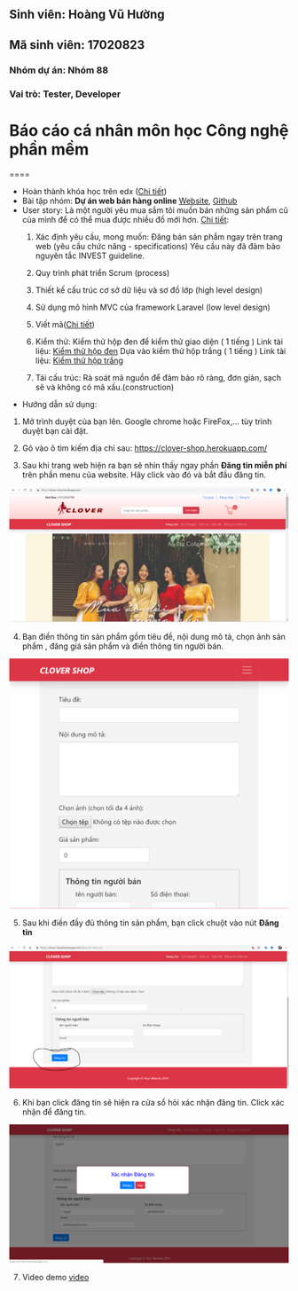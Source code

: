 ## Sinh viên: Hoàng Vũ Hường
## Mã sinh viên: 17020823
### Nhóm dự án: Nhóm 88
### Vai trò: Tester, Developer

# Báo cáo cá nhân môn học Công nghệ phần mềm
====
* Hoàn thành khóa học trên edx ([Chi tiết](https://github.com/17020932/INT2208-8-2019/blob/master/HoangVuHuong/SoftEng1x.jpg))
* Bài tập nhóm: **Dự án web bán hàng online** [Website](https://clover-shop.herokuapp.com/), [Github](https://github.com/17020932/INT2208-8-2019/tree/master/nhom-88)
* User story: Là một người yêu mua sắm tôi muốn bán những sản phẩm cũ của mình để có thể mua được nhiều đồ mới hơn.
	[Chi tiết](https://github.com/truonganhhoang/INT2208-8-2019/issues/190):
	1) Xác định yêu cầu, mong muốn: 
		 Đăng bán sản phẩm ngay trên trang web (yêu cầu chức năng - specifications)
	Yêu cầu này đã đảm bảo nguyên tắc INVEST guideline.
	2) Quy trình phát triển Scrum (process)
	3) Thiết kế cấu trúc cơ sở dữ liệu và sơ đồ lớp (high level design)
	4) Sử dụng mô hình MVC của framework Laravel (low level design)
	5) Viết mã([Chi tiết](https://github.com/hoangvuhuong/17020823/tree/master/2hand-market/2hand-market/views/page/post-news/index.ejs))
	6) Kiểm thử:
		 Kiểm thử hộp đen để kiểm thử giao diện ( 1 tiếng )
  Link tài liệu: [Kiểm thử hộp đen](https://docs.google.com/document/d/1a4i_31R8WBUAnF91syr1FwBpKoAiTY6rEJt1xWjb74M/edit#heading=h.zhrswbsdiifd)
		 Dựa vào kiểm thử hộp trắng ( 1 tiếng )
  Link tài liệu: [Kiểm thử hộp trắng](https://docs.google.com/document/d/1a4i_31R8WBUAnF91syr1FwBpKoAiTY6rEJt1xWjb74M/edit#heading=h.ryzy80x4sqk1)
		
	7) Tái cấu trúc: Rà soát mã nguồn để đảm bảo rõ ràng, đơn giản, sạch sẽ và không có mã xấu.(construction)
* Hướng dẫn sử dụng:
1. Mở trình duyệt của bạn lên. Google chrome hoặc FireFox,... tùy trình duyệt bạn cài đặt.

2. Gõ vào ô tìm kiếm địa chỉ sau: https://clover-shop.herokuapp.com/

3. Sau khi trang web hiện ra bạn sẽ nhìn thấy ngay phần **Đăng tin miễn phí** trên phần menu của website. Hãy click vào đó và bắt đầu đăng tin.

<img src = "https://github.com/17020932/INT2208-8-2019/blob/master/HoangVuHuong/Baocao/home.PNG">

4. Bạn điền thông tin sản phẩm gồm tiêu đề, nội dung mô tả, chọn ảnh sản phẩm , đăng giá sản phẩm và điền thông tin người bán.

<img src ="https://github.com/17020932/INT2208-8-2019/blob/master/HoangVuHuong/Baocao/dangtin.png">

5. Sau khi điền đầy đủ thông tin sản phẩm, bạn click chuột vào nút **Đăng tin**

<img src ="https://github.com/17020932/INT2208-8-2019/blob/master/HoangVuHuong/Baocao/nudang.PNG">

6. Khi bạn click đăng tin sẽ hiện ra cửa sổ hỏi xác nhận đăng tin. Click xác nhận để đăng tin.

<img src = "https://github.com/17020932/INT2208-8-2019/blob/master/HoangVuHuong/Baocao/xacnhan.PNG">

7. Video demo [video](https://www.youtube.com/watch?v=3jBU_tT_kc0)
